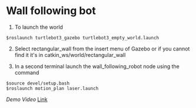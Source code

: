 # Wall following bot

1. To launch the world
```
$roslaunch turtlebot3_gazebo turtlebot3_empty_world.launch 

```
2. Select rectangular_wall from the insert menu of Gazebo or if you cannot find it it's in catkin_ws/world/rectangular_wall

3. In a second terminal launch the wall_following_robot node using the command

```
$source devel/setup.bash
$roslaunch motion_plan laser.launch

```
_Demo Video_
[Link](https://drive.google.com/file/d/1scNui854kLw95vsSjZAF-IBm0Jt2OdZf/view?usp=sharing)
